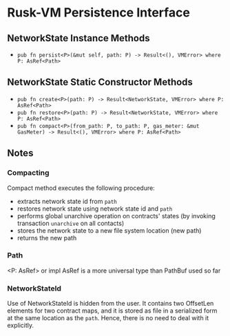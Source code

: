 # Rusk-VM Persistence Interface

## NetworkState Instance Methods

- `pub fn persist<P>(&mut self, path: P) -> Result<(), VMError> where P: AsRef<Path>`

## NetworkState Static Constructor Methods
- `pub fn create<P>(path: P) -> Result<NetworkState, VMError> where P: AsRef<Path>`
- `pub fn restore<P>(path: P) -> Result<NetworkState, VMError> where P: AsRef<Path>`
- `pub fn compact<P>(from_path: P, to_path: P, gas_meter: &mut GasMeter) -> Result<(), VMError> where P: AsRef<Path>`

## Notes

### Compacting
Compact method executes the following procedure:
- extracts network state id from `path`
- restores network state using network state id and `path`
- performs global unarchive operation on contracts' states (by invoking transaction `unarchive` on all contacts)
- stores the network state to a new file system location (new path)
- returns the new path

### Path
<P: AsRef<Path>> or impl AsRef<Path> is a more universal type than PathBuf used so far

### NetworkStateId
Use of NetworkStateId is hidden from the user.
It contains two OffsetLen elements for two contract maps, and it is stored
as file in a serialized form at the same location as the `path`.
Hence, there is no need to deal with it explicitly.
